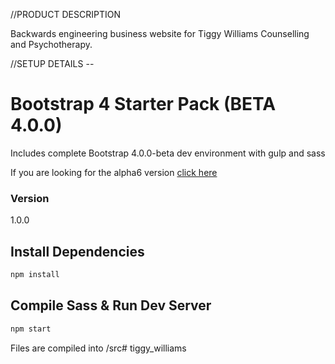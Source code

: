 
//PRODUCT DESCRIPTION

Backwards engineering business website for Tiggy Williams Counselling and Psychotherapy.





//SETUP DETAILS --

# Bootstrap 4 Starter Pack (BETA 4.0.0)

Includes complete Bootstrap 4.0.0-beta dev environment with gulp and sass

If you are looking for the alpha6 version [click here](https://github.com/bradtraversy/bs4starter_alpha6)

### Version

1.0.0

## Install Dependencies

```bash
npm install
```

## Compile Sass & Run Dev Server

```bash
npm start
```

Files are compiled into /src# tiggy_williams

